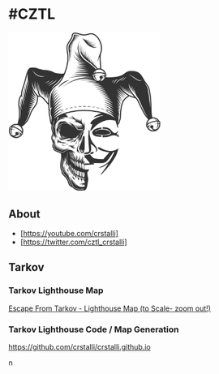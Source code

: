 # #CZTL 

<img src="cztl.png?raw=true" alt="logo" width="300"> 

## About
- [https://youtube.com/crstalli] 
- [https://twitter.com/cztl_crstalli]

## Tarkov

### Tarkov Lighthouse Map
[Escape From Tarkov - Lighthouse Map (to Scale- zoom out!)](https://crstalli.github.io/lighthouse.html)

### Tarkov Lighthouse Code / Map Generation
https://github.com/crstalli/crstalli.github.io

n
